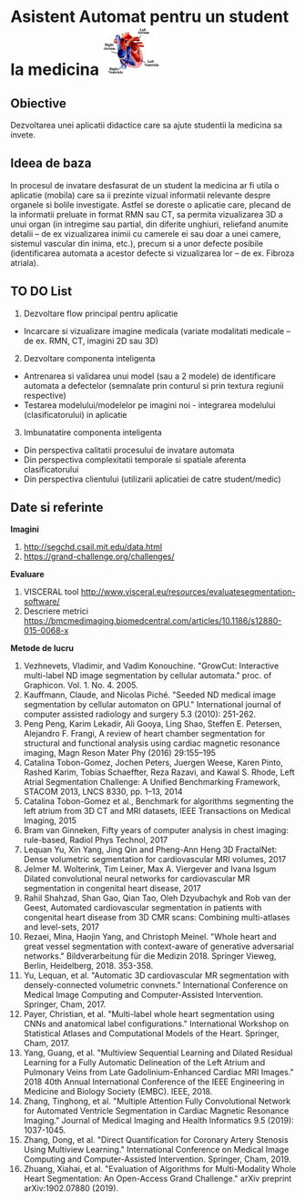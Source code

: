 
# Asistent Automat pentru un student la medicina  <img src="heartSmall.png" alt="A cool heart"/>

## Obiective
Dezvoltarea unei aplicatii didactice care sa ajute studentii la medicina sa invete.


## Ideea de baza
In procesul de invatare desfasurat de un student la medicina ar fi utila o aplicatie (mobila) care sa ii prezinte vizual informatii relevante despre organele si bolile investigate. Astfel se doreste o aplicatie care, plecand de la informatii preluate in format RMN sau CT, sa permita vizualizarea 3D a unui organ (in intregime sau partial, din diferite unghiuri, reliefand anumite detalii – de ex vizualizarea inimii cu camerele ei sau doar a unei camere, sistemul vascular din inima, etc.), precum si a unor defecte posibile (identificarea automata a acestor defecte si vizualizarea lor – de ex. Fibroza atriala). 


## TO DO List
1. Dezvoltare flow principal pentru aplicatie 
- Incarcare si vizualizare imagine medicala (variate modalitati medicale – de ex. RMN, CT, imagini 2D sau 3D)
2. Dezvoltare componenta inteligenta
- Antrenarea si validarea unui model (sau a 2 modele) de identificare automata a defectelor (semnalate prin conturul si prin textura regiunii respective)
- Testarea modelului/modelelor pe imagini noi - integrarea modelului (clasificatorului) in aplicatie
3. Imbunatatire componenta inteligenta
- Din perspectiva calitatii procesului de invatare automata
- Din perspectiva complexitatii temporale si spatiale aferenta clasificatorului
- Din perspectiva clientului (utilizarii aplicatiei de catre student/medic)

## Date si referinte
**Imagini**
1. http://segchd.csail.mit.edu/data.html
2. https://grand-challenge.org/challenges/

**Evaluare**
1. VISCERAL tool http://www.visceral.eu/resources/evaluatesegmentation-software/
2. Descriere metrici https://bmcmedimaging.biomedcentral.com/articles/10.1186/s12880-015-0068-x

**Metode de lucru**
1. Vezhnevets, Vladimir, and Vadim Konouchine. "GrowCut: Interactive multi-label ND image segmentation by cellular automata." proc. of Graphicon. Vol. 1. No. 4. 2005.
2. Kauffmann, Claude, and Nicolas Piché. "Seeded ND medical image segmentation by cellular automaton on GPU." International journal of computer assisted radiology and surgery 5.3 (2010): 251-262.
3. Peng Peng, Karim Lekadir,  Ali Gooya, Ling Shao, Steffen E. Petersen, Alejandro F. Frangi, A review of heart chamber segmentation for  structural and functional analysis using cardiac magnetic resonance imaging, Magn Reson Mater Phy (2016) 29:155–195
4. Catalina Tobon-Gomez, Jochen Peters, Juergen Weese, Karen Pinto, Rashed Karim, Tobias Schaeffter, Reza Razavi, and Kawal S. Rhode, Left Atrial Segmentation Challenge: A Unified Benchmarking Framework, STACOM 2013, LNCS 8330, pp. 1–13, 2014
5. Catalina Tobon-Gomez et al., Benchmark for algorithms segmenting the left
atrium from 3D CT and MRI datasets, IEEE Transactions on Medical Imaging, 2015
6. Bram van Ginneken, Fifty years of computer analysis in chest imaging: rule-based, Radiol Phys Technol, 2017
7. Lequan Yu, Xin Yang, Jing Qin and Pheng-Ann Heng 
3D FractalNet: Dense volumetric segmentation for cardiovascular MRI volumes, 2017 
8. Jelmer M. Wolterink, Tim Leiner, Max A. Viergever and Ivana Isgum 
Dilated convolutional neural networks for cardiovascular MR segmentation in congenital heart disease, 2017
9. Rahil Shahzad, Shan Gao, Qian Tao, Oleh Dzyubachyk and Rob van der Geest, Automated cardiovascular segmentation in patients with congenital heart disease from 3D CMR scans: Combining multi-atlases and level-sets, 2017 
10. Rezaei, Mina, Haojin Yang, and Christoph Meinel. "Whole heart and great vessel segmentation with context-aware of generative adversarial networks." Bildverarbeitung für die Medizin 2018. Springer Vieweg, Berlin, Heidelberg, 2018. 353-358.
11. Yu, Lequan, et al. "Automatic 3D cardiovascular MR segmentation with densely-connected volumetric convnets." International Conference on Medical Image Computing and Computer-Assisted Intervention. Springer, Cham, 2017.
12. Payer, Christian, et al. "Multi-label whole heart segmentation using CNNs and anatomical label configurations." International Workshop on Statistical Atlases and Computational Models of the Heart. Springer, Cham, 2017.
13. Yang, Guang, et al. "Multiview Sequential Learning and Dilated Residual Learning for a Fully Automatic Delineation of the Left Atrium and Pulmonary Veins from Late Gadolinium-Enhanced Cardiac MRI Images." 2018 40th Annual International Conference of the IEEE Engineering in Medicine and Biology Society (EMBC). IEEE, 2018.
14. Zhang, Tinghong, et al. "Multiple Attention Fully Convolutional Network for Automated Ventricle Segmentation in Cardiac Magnetic Resonance Imaging." Journal of Medical Imaging and Health Informatics 9.5 (2019): 1037-1045.
15. Zhang, Dong, et al. "Direct Quantification for Coronary Artery Stenosis Using Multiview Learning." International Conference on Medical Image Computing and Computer-Assisted Intervention. Springer, Cham, 2019.
16. Zhuang, Xiahai, et al. "Evaluation of Algorithms for Multi-Modality Whole Heart Segmentation: An Open-Access Grand Challenge." arXiv preprint arXiv:1902.07880 (2019).



